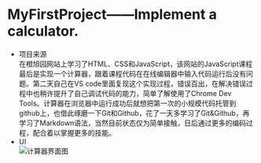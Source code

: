 # MyFirstProject——Implement a calculator.
* 项目来源  
在橙旭园网站上学习了HTML、CSS和JavaScript，该网站的JavaScript课程最后是实现一个计算器，跟着课程代码在在线编辑器中输入代码运行后没有问题。第二天自己在VS code里面复现这个实现过程，错误百出，在解决错误过程中也稍许提升了自己调试代码的能力，简单了解使用了Chrome Dev Tools。计算器在浏览器中运行成功后就想把第一次的小规模代码托管到github上，也借此琢磨一下Git和Github，花了一天多学习了Git&Github，再学习了Markdown语法，当然目前状态仅为简单接触，日后通过更多的编码过程，配合着以掌握更多的技能。
* UI  
![计算器界面图]("http://wx1.sinaimg.cn/mw690/006c4prIgy1fvm5txbgrbj30bm0gx74s.jpg")
